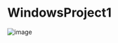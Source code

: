 # WindowsProject1

![image](https://github.com/user-attachments/assets/07596dfd-1da5-4a2c-a61d-b6a2e6060e9a)
